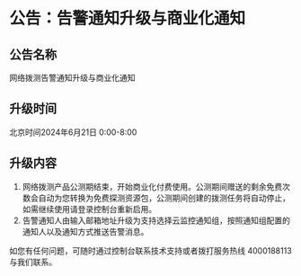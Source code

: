 # 公告：告警通知升级与商业化通知

## **公告名称**

网络拨测告警通知升级与商业化通知

## **升级时间**

北京时间2024年6月21日 0:00-8:00

## 升级内容

1. 网络拨测产品公测期结束，开始商业化付费使用。公测期间赠送的剩余免费次数会自动为您转换为免费探测资源包，公测期间创建的拨测任务将自动停止，如需继续使用请登录控制台重新启用。
2. 告警通知人由输入邮箱地址升级为支持选择云监控通知组，按照通知组配置的通知人以及通知方式推送告警消息。

如您有任何问题，可随时通过控制台联系技术支持或者拨打服务热线 4000188113与我们联系。